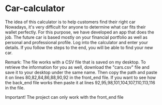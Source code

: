 # Car-calculator
The idea of this calculator is to help customers find their right car
Nowadays, it's very difficult for anyone to determine what car fits their wallet perfectly. For this purpose, we have developed an app that does the job. The future car is based mostly on your financial portfolio as well as personal and professional profile. Log into the calculator and enter your details. If you follow the steps to the end, you will be able to find your new car. 

Remark:
The file works with a CSV file that is saved on my desktop. To retrieve the information for you as well, download the "cars.csv" file and save it to your desktop under the same name. Then copy the path and paste it on lines 80,82,84,86,88,90,92 in the front_end file. If you want to see how the back_end file works then paste it at lines 92,95,98,101,104,107,110,113,116 in the file.

Important! The project can only work with the front_end file

